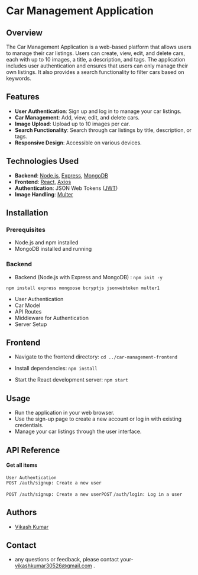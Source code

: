 # Car Management Application

## Overview

The Car Management Application is a web-based platform that allows users to manage their car listings. Users can create, view, edit, and delete cars, each with up to 10 images, a title, a description, and tags. The application includes user authentication and ensures that users can only manage their own listings. It also provides a search functionality to filter cars based on keywords.

## Features

- **User Authentication**: Sign up and log in to manage your car listings.
- **Car Management**: Add, view, edit, and delete cars.
- **Image Upload**: Upload up to 10 images per car.
- **Search Functionality**: Search through car listings by title, description, or tags.
- **Responsive Design**: Accessible on various devices.

## Technologies Used

- **Backend**: [Node.js](https://nodejs.org/), [Express](https://expressjs.com/), [MongoDB](https://www.mongodb.com/)
- **Frontend**: [React](https://reactjs.org/), [Axios](https://axios-http.com/)
- **Authentication**: JSON Web Tokens ([JWT](https://jwt.io/))
- **Image Handling**: [Multer](https://www.npmjs.com/package/multer)

## Installation

### Prerequisites

- Node.js and npm installed
- MongoDB installed and running

### Backend

- Backend (Node.js with Express  and MongoDB) :
`npm init -y`

`npm install express mongoose bcryptjs jsonwebtoken multer1`

- User Authentication
- Car Model
- API Routes
- Middleware for Authentication
- Server Setup

   
## Frontend 


- Navigate to the frontend directory:
`cd ../car-management-frontend`

- Install dependencies:
`npm install`
- Start the React development server:
`npm start`
## Usage
- Run the application in your web browser.
- Use the sign-up page to create a new account or log in with existing credentials.
- Manage your car listings through the user interface.
## API Reference

#### Get all items

```http
User Authentication
POST /auth/signup: Create a new user
```
``POST /auth/signup: Create a new userPOST`` 
``/auth/login: Log in a user``





## Authors

- [Vikash Kumar](https://www.github.com/octokatherine)


## Contact
- any questions or feedback, please contact your- vikashkumar30526@gmail.com  .
